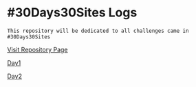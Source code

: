 #30Days30Sites Logs
=======

    This repository will be dedicated to all challenges came in #30Days30Sites
    

[Visit Repository Page](https://shahidkh4n.github.io/30Days-30Sites)

[Day1](https://shahidkh4n.github.io/30Days-30Sites/Day1-PortFolio/public/)

[Day2](https://shahidkh4n.github.io/30Days-30Sites/Day2-Events)
